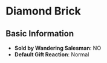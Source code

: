 # Diamond Brick

## Basic Information

- **Sold by Wandering Salesman**: NO
- **Default Gift Reaction**: Normal